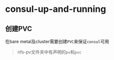 # consul-up-and-running

## 创建PVC

在bare metal及cluster需要创建`PVC`来保证`consul`可用

> nfs-pv文件夹中有声明的`pv`和`pvc`
